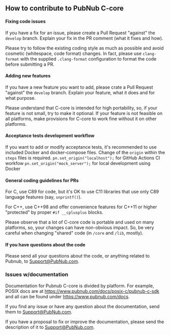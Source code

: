 ## How to contribute to PubNub C-core

#### Fixing code issues

If you have a fix for an issue, please create a Pull Request "against"
the `develop` branch.  Explain your fix in the PR comment (what it
fixes and how).

Please try to follow the existing coding style as much as possible and
avoid cosmetic (whitespace, code format) changes. In fact, please use
`clang-format` with the supplied `.clang-format` configuration to
format the code before submitting a PR.

#### Adding new features

If you have a new feature you want to add, please crate a Pull Request
"against" the `develop` branch.  Explain your feature, what it does
and for what purpose.

Please understand that C-core is intended for high portability, so, if
your feature is not small, try to make it optional. If your feature is
not feasible on all platforms, make provisions for C-core to work fine
without it on other platforms.

#### Acceptance tests development workflow

If you want to add or modify acceptance tests, it's recommended to use
included Docker and docker-compose files.
Change of the `origin` within the `steps` files is required.
`pn.set_origin("localhost");` for GitHub Actions CI workfow 
`pn.set_origin("mock_server");` for local development using Docker

#### General coding guidelines for PRs

For C, use C89 for code, but it's OK to use C11 libraries that use only
C89 language features (say, `snprintf()`).

For C++, use C++98 and offer convenience features for C++11 or higher
"protected" by proper `#if __cplusplus` blocks.

Please observe that a lot of C-core code is portable and used on many
platforms, so, your changes can have non-obvious impact. So, be very
careful when changing "shared" code (in `/core` and `/lib`, mostly).

#### If you have questions about the code

Please send all your questions about the code, or anything related to
Pubnub, to Support@PubNub.com.

### Issues w/documentation

Documentation for Pubnub C-core is divided by platform. For example,
POSIX docs are at https://www.pubnub.com/docs/posix-c/pubnub-c-sdk and
all can be found under https://www.pubnub.com/docs.

If you find any issue or have any question about the documentation,
send them to Support@PubNub.com.

If you have a proposal to fix or improve the documentation, please
send the description of it to Support@PubNub.com.
